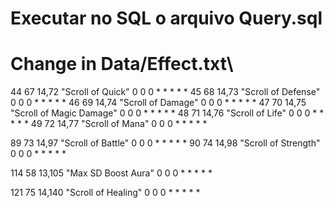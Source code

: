 # Executar no SQL o arquivo Query.sql

# Change in Data/Effect.txt\
44        67      14,72       "Scroll of Quick"                     0      0      0      *    *       *        *        * 
45        68      14,73       "Scroll of Defense"                   0      0      0      *    *       *        *        * 
46        69      14,74       "Scroll of Damage"                    0      0      0      *    *       *        *        * 
47        70      14,75       "Scroll of Magic Damage"              0      0      0      *    *       *        *        * 
48        71      14,76       "Scroll of Life"                      0      0      0      *    *       *        *        * 
49        72      14,77       "Scroll of Mana"                      0      0      0      *    *       *        *        * 

89        73      14,97       "Scroll of Battle"                    0      0      0      *    *       *        *        * 
90        74      14,98       "Scroll of Strength"                  0      0      0      *    *       *        *        * 

114       58      13,105      "Max SD Boost Aura"                   0      0      0      *    *       *        *        *

121       75      14,140      "Scroll of Healing"		                0      0      0      *    *       *        *        *